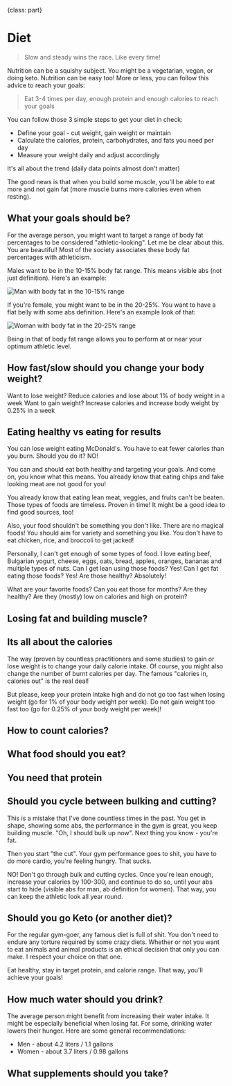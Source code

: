 {class: part}

# Diet

> Slow and steady wins the race. Like every time!

Nutrition can be a squishy subject. You might be a vegetarian, vegan, or doing keto. Nutrition can be easy too! More or less, you can follow this advice to reach your goals:

> Eat 3-4 times per day, enough protein and enough calories to reach your goals

You can follow those 3 simple steps to get your diet in check:

- Define your goal - cut weight, gain weight or maintain
- Calculate the calories, protein, carbohydrates, and fats you need per day
- Measure your weight daily and adjust accordingly

It's all about the trend (daily data points almost don't matter)

The good news is that when you build some muscle, you'll be able to eat more and not gain fat (more muscle burns more calories even when resting).

## What your goals should be?

For the average person, you might want to target a range of body fat percentages to be considered "athletic-looking". Let me be clear about this. You are beautiful! Most of the society associates these body fat percentages with athleticism.

Males want to be in the 10-15% body fat range. This means visible abs (not just definition). Here's an example:

![Man with body fat in the 10-15% range](man-body-fat.jpg)

If you're female, you might want to be in the 20-25%. You want to have a flat belly with some abs definition. Here's an example look of that:

![Woman with body fat in the 20-25% range](woman-body-fat.jpg)

Being in that of body fat range allows you to perform at or near your optimum athletic level.

## How fast/slow should you change your body weight?

Want to lose weight? Reduce calories and lose about 1% of body weight in a week
Want to gain weight? Increase calories and increase body weight by 0.25% in a week

## Eating healthy vs eating for results

You can lose weight eating McDonald's. You have to eat fewer calories than you burn. Should you do it? NO!

You can and should eat both healthy and targeting your goals. And come on, you know what this means. You already know that eating chips and fake looking meat are not good for you!

You already know that eating lean meat, veggies, and fruits can't be beaten. Those types of foods are timeless. Proven in time! It might be a good idea to find good sources, too!

Also, your food shouldn't be something you don't like. There are no magical foods! You should aim for variety and something you like. You don't have to eat chicken, rice, and broccoli to get jacked!

Personally, I can't get enough of some types of food. I love eating beef, Bulgarian yogurt, cheese, eggs, oats, bread, apples, oranges, bananas and multiple types of nuts. Can I get lean using those foods? Yes! Can I get fat eating those foods? Yes! Are those healthy? Absolutely!

What are your favorite foods? Can you eat those for months? Are they healthy? Are they (mostly) low on calories and high on protein?

## Losing fat and building muscle?

## Its all about the calories

The way (proven by countless practitioners and some studies) to gain or lose weight is to change your daily calorie intake. Of course, you might also change the number of burnt calories per day. The famous "calories in, calories out" is the real deal!

But please, keep your protein intake high and do not go too fast when losing weight (go for 1% of your body weight per week). Do not gain weight too fast too (go for 0.25% of your body weight per week)!

## How to count calories?

## What food should you eat?

## You need that protein

## Should you cycle between bulking and cutting?

This is a mistake that I've done countless times in the past. You get in shape, showing some abs, the performance in the gym is great, you keep building muscle. "Oh, I should bulk up now". Next thing you know - you're fat.

Then you start "the cut". Your gym performance goes to shit, you have to do more cardio, you're feeling hungry. That sucks.

NO! Don't go through bulk and cutting cycles. Once you're lean enough, increase your calories by 100-300, and continue to do so, until your abs start to hide (visible abs for man, ab definition for women). That way, you can keep the athletic look all year round.

## Should you go Keto (or another diet)?

For the regular gym-goer, any famous diet is full of shit. You don't need to endure any torture required by some crazy diets. Whether or not you want to eat animals and animal products is an ethical decision that only you can make. I respect your choice on that one.

Eat healthy, stay in target protein, and calorie range. That way, you'll achieve your goals!

## How much water should you drink?

The average person might benefit from increasing their water intake. It might be especially beneficial when losing fat. For some, drinking water lowers their hunger. Here are some general recommendations:

- Men - about 4.2 liters / 1.1 gallons
- Women - about 3.7 liters / 0.98 gallons

## What supplements should you take?
